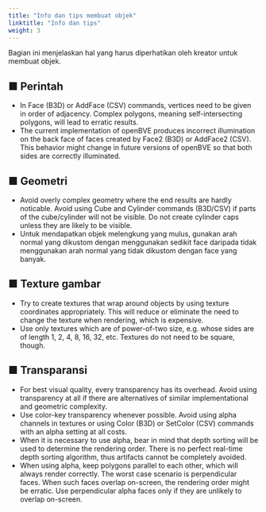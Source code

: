```yaml
---
title: "Info dan tips membuat objek"
linktitle: "Info dan tips"
weight: 3
---
```


Bagian ini menjelaskan hal yang harus diperhatikan oleh kreator untuk membuat objek.

## ■ Perintah

- In Face (B3D) or AddFace (CSV) commands, vertices need to be given in order of adjacency. Complex polygons, meaning self-intersecting polygons, will lead to erratic results.
- The current implementation of openBVE produces incorrect illumination on the back face of faces created by Face2 (B3D) or AddFace2 (CSV). This behavior might change in future versions of openBVE so that both sides are correctly illuminated.

## ■ Geometri

- Avoid overly complex geometry where the end results are hardly noticable. Avoid using Cube and Cylinder commands (B3D/CSV) if parts of the cube/cylinder will not be visible. Do not create cylinder caps unless they are likely to be visible.
- Untuk mendapatkan objek melengkung yang mulus, gunakan arah normal yang dikustom dengan menggunakan sedikit face daripada tidak menggunakan arah normal yang tidak dikustom dengan face yang banyak.

## ■ Texture gambar

- Try to create textures that wrap around objects by using texture coordinates appropriately. This will reduce or eliminate the need to change the texture when rendering, which is expensive.
- Use only textures which are of power-of-two size, e.g. whose sides are of length 1, 2, 4, 8, 16, 32, etc. Textures do not need to be square, though.

## ■ Transparansi

- For best visual quality, every transparency has its overhead. Avoid using transparency at all if there are alternatives of similar implementational and geometric complexity.
- Use color-key transparency whenever possible. Avoid using alpha channels in textures or using Color (B3D) or SetColor (CSV) commands with an alpha setting at all costs.
- When it is necessary to use alpha, bear in mind that depth sorting will be used to determine the rendering order. There is no perfect real-time depth sorting algorithm, thus artifacts cannot be completely avoided.
- When using alpha, keep polygons parallel to each other, which will always render correctly. The worst case scenario is perpendicular faces. When such faces overlap on-screen, the rendering order might be erratic. Use perpendicular alpha faces only if they are unlikely to overlap on-screen.